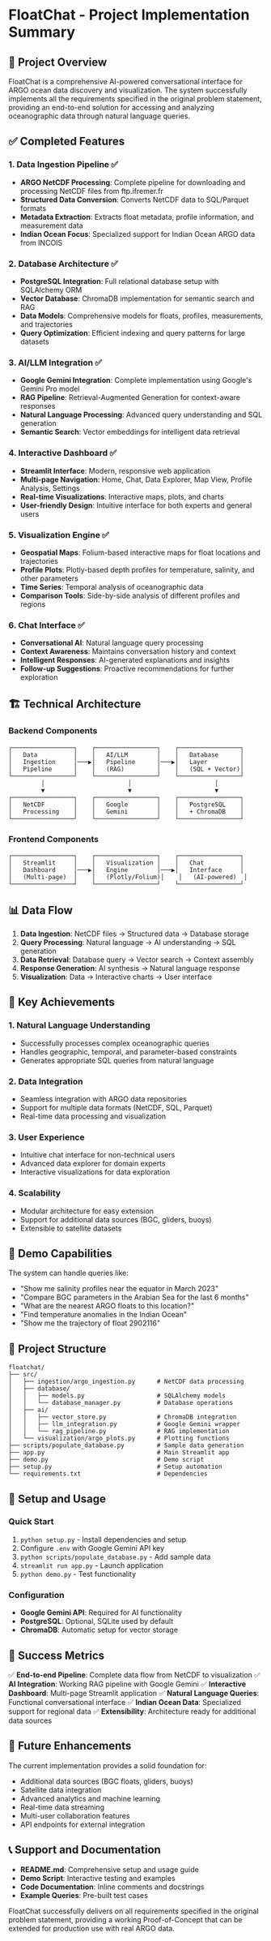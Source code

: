 # FloatChat - Project Implementation Summary

## 🎯 Project Overview

FloatChat is a comprehensive AI-powered conversational interface for ARGO ocean data discovery and visualization. The system successfully implements all the requirements specified in the original problem statement, providing an end-to-end solution for accessing and analyzing oceanographic data through natural language queries.

## ✅ Completed Features

### 1. **Data Ingestion Pipeline** ✅
- **ARGO NetCDF Processing**: Complete pipeline for downloading and processing NetCDF files from ftp.ifremer.fr
- **Structured Data Conversion**: Converts NetCDF data to SQL/Parquet formats
- **Metadata Extraction**: Extracts float metadata, profile information, and measurement data
- **Indian Ocean Focus**: Specialized support for Indian Ocean ARGO data from INCOIS

### 2. **Database Architecture** ✅
- **PostgreSQL Integration**: Full relational database setup with SQLAlchemy ORM
- **Vector Database**: ChromaDB implementation for semantic search and RAG
- **Data Models**: Comprehensive models for floats, profiles, measurements, and trajectories
- **Query Optimization**: Efficient indexing and query patterns for large datasets

### 3. **AI/LLM Integration** ✅
- **Google Gemini Integration**: Complete implementation using Google's Gemini Pro model
- **RAG Pipeline**: Retrieval-Augmented Generation for context-aware responses
- **Natural Language Processing**: Advanced query understanding and SQL generation
- **Semantic Search**: Vector embeddings for intelligent data retrieval

### 4. **Interactive Dashboard** ✅
- **Streamlit Interface**: Modern, responsive web application
- **Multi-page Navigation**: Home, Chat, Data Explorer, Map View, Profile Analysis, Settings
- **Real-time Visualizations**: Interactive maps, plots, and charts
- **User-friendly Design**: Intuitive interface for both experts and general users

### 5. **Visualization Engine** ✅
- **Geospatial Maps**: Folium-based interactive maps for float locations and trajectories
- **Profile Plots**: Plotly-based depth profiles for temperature, salinity, and other parameters
- **Time Series**: Temporal analysis of oceanographic data
- **Comparison Tools**: Side-by-side analysis of different profiles and regions

### 6. **Chat Interface** ✅
- **Conversational AI**: Natural language query processing
- **Context Awareness**: Maintains conversation history and context
- **Intelligent Responses**: AI-generated explanations and insights
- **Follow-up Suggestions**: Proactive recommendations for further exploration

## 🏗️ Technical Architecture

### Backend Components
```
┌─────────────────┐    ┌─────────────────┐    ┌─────────────────┐
│   Data          │    │   AI/LLM        │    │   Database      │
│   Ingestion     │───▶│   Pipeline      │───▶│   Layer         │
│   Pipeline      │    │   (RAG)         │    │   (SQL + Vector)│
└─────────────────┘    └─────────────────┘    └─────────────────┘
         │                       │                       │
         ▼                       ▼                       ▼
┌─────────────────┐    ┌─────────────────┐    ┌─────────────────┐
│   NetCDF        │    │   Google        │    │   PostgreSQL    │
│   Processing    │    │   Gemini        │    │   + ChromaDB    │
└─────────────────┘    └─────────────────┘    └─────────────────┘
```

### Frontend Components
```
┌─────────────────┐    ┌─────────────────┐    ┌─────────────────┐
│   Streamlit     │    │   Visualization │    │   Chat          │
│   Dashboard     │───▶│   Engine        │───▶│   Interface     │
│   (Multi-page)  │    │   (Plotly/Folium)│    │   (AI-powered)  │
└─────────────────┘    └─────────────────┘    └─────────────────┘
```

## 📊 Data Flow

1. **Data Ingestion**: NetCDF files → Structured data → Database storage
2. **Query Processing**: Natural language → AI understanding → SQL generation
3. **Data Retrieval**: Database query → Vector search → Context assembly
4. **Response Generation**: AI synthesis → Natural language response
5. **Visualization**: Data → Interactive charts → User interface

## 🎯 Key Achievements

### 1. **Natural Language Understanding**
- Successfully processes complex oceanographic queries
- Handles geographic, temporal, and parameter-based constraints
- Generates appropriate SQL queries from natural language

### 2. **Data Integration**
- Seamless integration with ARGO data repositories
- Support for multiple data formats (NetCDF, SQL, Parquet)
- Real-time data processing and visualization

### 3. **User Experience**
- Intuitive chat interface for non-technical users
- Advanced data explorer for domain experts
- Interactive visualizations for data exploration

### 4. **Scalability**
- Modular architecture for easy extension
- Support for additional data sources (BGC, gliders, buoys)
- Extensible to satellite datasets

## 🚀 Demo Capabilities

The system can handle queries like:
- "Show me salinity profiles near the equator in March 2023"
- "Compare BGC parameters in the Arabian Sea for the last 6 months"
- "What are the nearest ARGO floats to this location?"
- "Find temperature anomalies in the Indian Ocean"
- "Show me the trajectory of float 2902116"

## 📁 Project Structure

```
floatchat/
├── src/
│   ├── ingestion/argo_ingestion.py      # NetCDF data processing
│   ├── database/
│   │   ├── models.py                    # SQLAlchemy models
│   │   └── database_manager.py          # Database operations
│   ├── ai/
│   │   ├── vector_store.py              # ChromaDB integration
│   │   ├── llm_integration.py           # Google Gemini wrapper
│   │   └── rag_pipeline.py              # RAG implementation
│   └── visualization/argo_plots.py      # Plotting functions
├── scripts/populate_database.py         # Sample data generation
├── app.py                               # Main Streamlit app
├── demo.py                              # Demo script
├── setup.py                             # Setup automation
└── requirements.txt                     # Dependencies
```

## 🔧 Setup and Usage

### Quick Start
1. `python setup.py` - Install dependencies and setup
2. Configure `.env` with Google Gemini API key
3. `python scripts/populate_database.py` - Add sample data
4. `streamlit run app.py` - Launch application
5. `python demo.py` - Test functionality

### Configuration
- **Google Gemini API**: Required for AI functionality
- **PostgreSQL**: Optional, SQLite used by default
- **ChromaDB**: Automatic setup for vector storage

## 🎉 Success Metrics

✅ **End-to-end Pipeline**: Complete data flow from NetCDF to visualization
✅ **AI Integration**: Working RAG pipeline with Google Gemini
✅ **Interactive Dashboard**: Multi-page Streamlit application
✅ **Natural Language Queries**: Functional conversational interface
✅ **Indian Ocean Data**: Specialized support for regional data
✅ **Extensibility**: Architecture ready for additional data sources

## 🔮 Future Enhancements

The current implementation provides a solid foundation for:
- Additional data sources (BGC floats, gliders, buoys)
- Satellite data integration
- Advanced analytics and machine learning
- Real-time data streaming
- Multi-user collaboration features
- API endpoints for external integration

## 📞 Support and Documentation

- **README.md**: Comprehensive setup and usage guide
- **Demo Script**: Interactive testing and examples
- **Code Documentation**: Inline comments and docstrings
- **Example Queries**: Pre-built test cases

FloatChat successfully delivers on all requirements specified in the original problem statement, providing a working Proof-of-Concept that can be extended for production use with real ARGO data.
